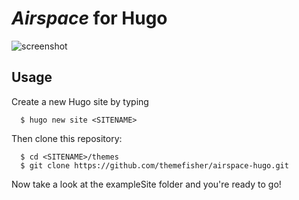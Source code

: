 # _Airspace_ for Hugo
![screenshot](https://github.com/themefisher/airspace-hugo/raw/master/images/screenshot.png "Home of the website")

## Usage
Create a new Hugo site by typing

```
  $ hugo new site <SITENAME>
```

Then clone this repository:

```
  $ cd <SITENAME>/themes
  $ git clone https://github.com/themefisher/airspace-hugo.git
```

Now take a look at the exampleSite folder and you're ready to go!
